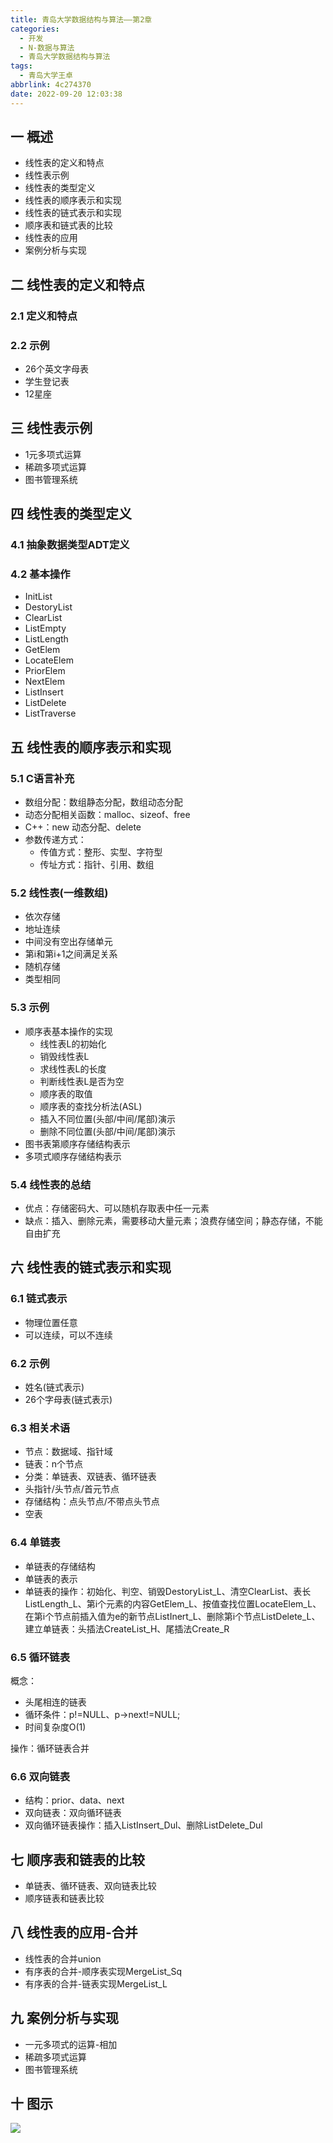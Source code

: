 ```yaml
---
title: 青岛大学数据结构与算法——第2章
categories:
  - 开发
  - N-数据与算法
  - 青岛大学数据结构与算法
tags:
  - 青岛大学王卓
abbrlink: 4c274370
date: 2022-09-20 12:03:38
---
```

## 一 概述

* 线性表的定义和特点
* 线性表示例
* 线性表的类型定义
* 线性表的顺序表示和实现
* 线性表的链式表示和实现
* 顺序表和链式表的比较
* 线性表的应用
* 案例分析与实现

<!--more-->

## 二 线性表的定义和特点

### 2.1 定义和特点

### 2.2 示例

* 26个英文字母表
* 学生登记表
* 12星座

## 三 线性表示例

* 1元多项式运算
* 稀疏多项式运算
* 图书管理系统

## 四 线性表的类型定义

### 4.1 抽象数据类型ADT定义

### 4.2 基本操作

* InitList
* DestoryList
* ClearList
* ListEmpty
* ListLength
* GetElem
* LocateElem
* PriorElem
* NextElem
* ListInsert
* ListDelete
* ListTraverse

## 五 线性表的顺序表示和实现

### 5.1 C语言补充

* 数组分配：数组静态分配，数组动态分配
* 动态分配相关函数：malloc、sizeof、free
* C++：new 动态分配、delete
* 参数传递方式：
  - 传值方式：整形、实型、字符型
  - 传址方式：指针、引用、数组

### 5.2 线性表(一维数组)

* 依次存储
* 地址连续
* 中间没有空出存储单元
* 第i和第i+1之间满足关系
* 随机存储
* 类型相同

### 5.3 示例

* 顺序表基本操作的实现
  - 线性表L的初始化
  - 销毁线性表L
  - 求线性表L的长度
  - 判断线性表L是否为空
  - 顺序表的取值
  - 顺序表的查找分析法(ASL)
  - 插入不同位置(头部/中间/尾部)演示
  - 删除不同位置(头部/中间/尾部)演示
* 图书表第顺序存储结构表示
* 多项式顺序存储结构表示

### 5.4 线性表的总结

* 优点：存储密码大、可以随机存取表中任一元素
* 缺点：插入、删除元素，需要移动大量元素；浪费存储空间；静态存储，不能自由扩充

## 六 线性表的链式表示和实现

### 6.1 链式表示

* 物理位置任意
* 可以连续，可以不连续

### 6.2 示例

* 姓名(链式表示)
* 26个字母表(链式表示)

### 6.3 相关术语

* 节点：数据域、指针域
* 链表：n个节点
* 分类：单链表、双链表、循环链表
* 头指针/头节点/首元节点
* 存储结构：点头节点/不带点头节点
* 空表

### 6.4 单链表

* 单链表的存储结构
* 单链表的表示
* 单链表的操作：初始化、判空、销毁DestoryList_L、清空ClearList、表长ListLength_L、第i个元素的内容GetElem_L、按值查找位置LocateElem_L、在第i个节点前插入值为e的新节点ListInert_L、删除第i个节点ListDelete_L、建立单链表：头插法CreateList_H、尾插法Create_R

### 6.5 循环链表

概念：

* 头尾相连的链表
* 循环条件：p!=NULL、p->next!=NULL;
* 时间复杂度O(1)

操作：循环链表合并

### 6.6 双向链表

* 结构：prior、data、next
* 双向链表：双向循环链表
* 双向循环链表操作：插入ListInsert_Dul、删除ListDelete_Dul

## 七 顺序表和链表的比较

* 单链表、循环链表、双向链表比较
* 顺序链表和链表比较

## 八 线性表的应用-合并

* 线性表的合并union
* 有序表的合并-顺序表实现MergeList_Sq
* 有序表的合并-链表实现MergeList_L

## 九 案例分析与实现

* 一元多项式的运算-相加
* 稀疏多项式运算
* 图书管理系统

## 十 图示

![][1]

[1]:https://raw.githubusercontent.com/PGzxc/CDN/master/blog-data-struct-basic/data-struct-chapter-2.png